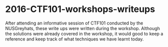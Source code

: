 # 2016-CTF101-workshops-writeups
After attending an informative session of CTF101 conducted by the NUSGreyhats, these write ups were written during the workshop. Although the solutions were already covered in the workshop, it would good to keep a reference and keep track of what techniques we have learnt today.
